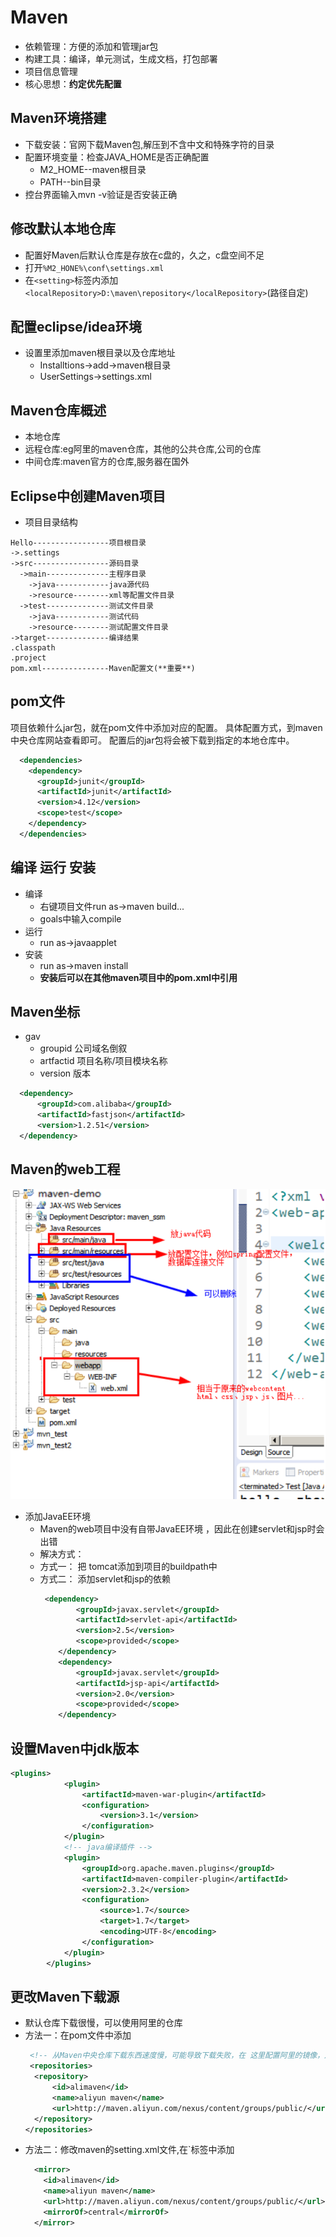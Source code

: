 # Maven
* 依赖管理：方便的添加和管理jar包
* 构建工具：编译，单元测试，生成文档，打包部署
* 项目信息管理
* 核心思想：**约定优先配置**

## Maven环境搭建
* 下载安装：官网下载Maven包,解压到不含中文和特殊字符的目录
* 配置环境变量：检查JAVA_HOME是否正确配置
  * M2_HOME--maven根目录
  * PATH--bin目录
* 控台界面输入mvn -v验证是否安装正确

## 修改默认本地仓库
* 配置好Maven后默认仓库是存放在c盘的，久之，c盘空间不足
* 打开`%M2_HONE%\conf\settings.xml`
* 在`<setting>`标签内添加`<localRepository>D:\maven\repository</localRepository>`(路径自定)

## 配置eclipse/idea环境
* 设置里添加maven根目录以及仓库地址
  * Installtions->add->maven根目录
  * UserSettings->settings.xml

## Maven仓库概述
* 本地仓库
* 远程仓库:eg阿里的maven仓库，其他的公共仓库,公司的仓库
* 中间仓库:maven官方的仓库,服务器在国外

## Eclipse中创建Maven项目
* 项目目录结构
```
Hello-----------------项目根目录
->.settings
->src-----------------源码目录
  ->main--------------主程序目录
    ->java------------java源代码
    ->resource--------xml等配置文件目录
  ->test--------------测试文件目录
    ->java------------测试代码
    ->resource--------测试配置文件目录
->target--------------编译结果
.classpath
.project
pom.xml---------------Maven配置文(**重要**)
```

## pom文件

项目依赖什么jar包，就在pom文件中添加对应的<dependency>配置。
具体配置方式，到maven中央仓库网站查看即可。
配置后的jar包将会被下载到指定的本地仓库中。
```xml
  <dependencies>
    <dependency>
      <groupId>junit</groupId>
      <artifactId>junit</artifactId>
      <version>4.12</version>
      <scope>test</scope>
    </dependency>
  </dependencies>
```

## 编译 运行 安装
* 编译
  * 右键项目文件run as->maven build...
  * goals中输入compile
* 运行
  * run as->javaapplet
* 安装
  * run as->maven install
  * **安装后可以在其他maven项目中的pom.xml中引用**

## Maven坐标
* gav
  * groupid 公司域名倒叙
  * artfactid 项目名称/项目模块名称
  * version 版本
```xml
  <dependency>
      <groupId>com.alibaba</groupId>
      <artifactId>fastjson</artifactId>
      <version>1.2.51</version>
  </dependency>
```

## Maven的web工程

![](img/1.png)

* 添加JavaEE环境
  * Maven的web项目中没有自带JavaEE环境 ，因此在创建servlet和jsp时会出错
  * 解决方式：
  * 方式一： 把 tomcat添加到项目的buildpath中
  * 方式二： 添加servlet和jsp的依赖
    ```xml
     <dependency>
			<groupId>javax.servlet</groupId>
			<artifactId>servlet-api</artifactId>
			<version>2.5</version>
			<scope>provided</scope>
		</dependency>
		<dependency>
			<groupId>javax.servlet</groupId>
			<artifactId>jsp-api</artifactId>
			<version>2.0</version>
			<scope>provided</scope>
		</dependency>
    ```

## 设置Maven中jdk版本

```xml
<plugins>
			<plugin>
				<artifactId>maven-war-plugin</artifactId>
				<configuration>
					<version>3.1</version>
				</configuration>
			</plugin>
			<!-- java编译插件 -->
			<plugin>
				<groupId>org.apache.maven.plugins</groupId>
				<artifactId>maven-compiler-plugin</artifactId>
				<version>2.3.2</version>
				<configuration>
					<source>1.7</source>
					<target>1.7</target>
					<encoding>UTF-8</encoding>
				</configuration>
			</plugin>
		</plugins>
```

## 更改Maven下载源
* 默认仓库下载很慢，可以使用阿里的仓库
* 方法一：在pom文件中添加
  ```xml
   <!-- 从Maven中央仓库下载东西速度慢，可能导致下载失败，在 这里配置阿里的镜像，从阿里下载-->
   <repositories>
  	<repository>
  		<id>alimaven</id>
  		<name>aliyun maven</name>
  		<url>http://maven.aliyun.com/nexus/content/groups/public/</url>
  	</repository>
  </repositories>
  ```
* 方法二：修改maven的setting.xml文件,在`<mirrors>标签中添加
  ```xml
    <mirror>
      <id>alimaven</id>
      <name>aliyun maven</name>
      <url>http://maven.aliyun.com/nexus/content/groups/public/</url>
      <mirrorOf>central</mirrorOf>
    </mirror>
  ```
